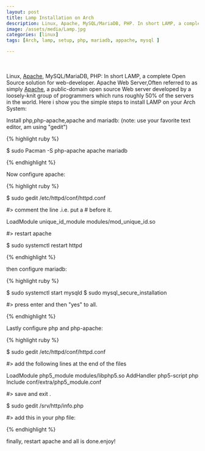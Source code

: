 ```yaml
---
layout: post
title: Lamp Installation on Arch
description: Linux, Apache, MySQL/MariaDB, PHP. In short LAMP, a complete Open Source solution for web-developer.
image: /assets/media/Lamp.jpg
categories: [linux]
tags: [Arch, lamp, setup, php, mariadb, appache, mysql ]

---
```

<br/>
<br/>
Linux, <a href="http://httpd.apache.org/">Apache</a>, MySQL/MariaDB, PHP: In short LAMP, a complete Open Source solution for web-developer. Apache Web Server,Often referred to as simply <a href="http://httpd.apache.org/">Apache</a>, a public-domain open source Web server developed by a loosely-knit group of programmers which runs roughly 50% of the servers in the world.
Here i show you the simple steps to install LAMP on your Arch System:

Install php,php-apache,apache and mariadb:
(note: use your favorite text editor, am using "gedit")

{% highlight ruby %}

$ sudo Pacman -S php-apache apache mariadb

{% endhighlight %}

Now configure apache:

{% highlight ruby %}

$ sudo gedit /etc/httpd/conf/httpd.conf

#> comment the line .i.e. put a # before it.

LoadModule unique_id_module modules/mod_unique_id.so

#> restart apache

$ sudo systemctl restart httpd

{% endhighlight %}

then configure mariadb:

{% highlight ruby %}

$ sudo systemctl start mysqld
$ sudo mysql_secure_installation

#> press enter and then "yes" to all.

{% endhighlight %}

Lastly configure php and php-apache:

{% highlight ruby %}

$ sudo gedit /etc/httpd/conf/httpd.conf

#> add the following lines at the end of the files

LoadModule php5_module modules/libphp5.so
AddHandler php5-script php
Include conf/extra/php5_module.conf

#> save and exit .

$ sudo gedit /srv/http/info.php

#> add this in your php file:

<?php phpinfo(); ?>


{% endhighlight %}


finally, restart apache and all is done.enjoy!
